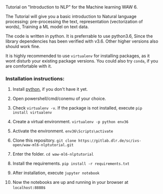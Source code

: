 Tutorial on "Introduction to NLP" for the Machine learning WAW 6.

The Tutorial will give you a basic introduction to Natural language processing: pre-processing the text, representation (vectorization of words), Training a ML model on text data.

The code is written in python. It is preferrable to use python3.6, Since the library dependencies has been verified with v3.6.
Other higher versions also should work fine.

It is highly recommended to use `virtualenv` for installing packages, as it wont disturb your existing package versions.
You could also try `conda`, if you are comfortable with it.

### Installation instructions:

1. Install [python](https://www.python.org/downloads/), if you don't have it yet.

2. Open powershell/cmd/conemu of your choice.

3. Check `virtualenv -v`. If the package is not installed, execute `pip install virtualenv`

4. Create a virtual environment. `virtualenv -p python env36`

5. Activate the environment. `env36\Scripts\activate`

6. Clone this repository. `git clone https://gitlab.dlr.de/sc/ivs-open/waw-ml6-nlptutorial.git`

7. Enter the folder. `cd waw-ml6-nlptutorial`

8. Install the requirements. `pip install -r requirements.txt`

9. After installation, execute `jupyter notebook`

10. Now the notebooks are up and running in your browser at `localhost:8888`s